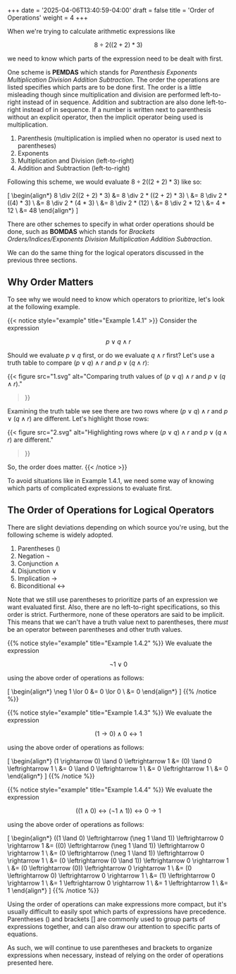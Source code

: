 +++
date = '2025-04-06T13:40:59-04:00'
draft = false
title = 'Order of Operations'
weight = 4
+++

When we're trying to calculate arithmetic expressions like 

$$8 \div 2((2 + 2) * 3)$$

we need to know which parts of the expression need to be dealt with first.

One scheme is **PEMDAS** which stands for *Parenthesis Exponents Multiplication Division Addition Subtraction*. The order the operations are listed specifies which parts are to be done first. The order is a little misleading though since multiplication and division are performed left-to-right instead of in sequence. Addition and subtraction are also done left-to-right instead of in sequence. If a number is written next to parenthesis without an explicit operator, then the implicit operator being used is multiplication.

1. Parenthesis (multiplication is implied when no operator is used next to parentheses)
2. Exponents
3. Multiplication and Division (left-to-right)
4. Addition and Subtraction (left-to-right)

Following this scheme, we would evaluate $8 \div 2((2 + 2) * 3)$ like so:

\[
\begin{align*}
8 \div 2((2 + 2) * 3) &= 8 \div 2 * ((2 + 2) * 3) \\
&= 8 \div 2 * ((4) * 3) \\
&= 8 \div 2 * (4 * 3) \\
&= 8 \div 2 * (12) \\
&= 8 \div 2 * 12 \\
&= 4 * 12 \\
&= 48
\end{align*}
\]
 
 There are other schemes to specify in what order operations should be done, such as **BOMDAS** which stands for *Brackets Orders/Indices/Exponents Division Multiplication Addition Subtraction*.

 We can do the same thing for the logical operators discussed in the previous three sections.

 ## Why Order Matters

 To see why we would need to know which operators to prioritize, let's look at the following example.

{{< notice style="example" title="Example 1.4.1" >}}
Consider the expression 

$$p \lor q \land r$$

Should we evaluate $p \lor q$ first, or do we evaluate $q \land r$ first? Let's use a truth table to compare $(p \lor q) \land r$ and $p \lor (q \land r)$:

{{< figure
    src="1.svg"
    alt="Comparing truth values of $(p \lor q) \land r$ and $p \lor (q \land r)$."
>}}

Examining the truth table we see there are two rows where $(p \lor q) \land r$ and $p \lor (q \land r)$ are different. Let's highlight those rows:

{{< figure
    src="2.svg"
    alt="Highlighting rows where $(p \lor q) \land r$ and $p \lor (q \land r)$ are different."
>}}

So, the order does matter.
{{< /notice >}}

To avoid situations like in Example 1.4.1, we need some way of knowing which parts of complicated expressions to evaluate first.

## The Order of Operations for Logical Operators

There are slight deviations depending on which source you're using, but the following scheme is widely adopted.

1. Parentheses ()
2. Negation $\neg$
3. Conjunction $\land$
4. Disjunction $\lor$
5. Implication $\rightarrow$
6. Biconditional $\leftrightarrow$

Note that we still use parentheses to prioritize parts of an expression we want evaluated first. Also, there are no left-to-right specifications, so this order is strict. Furthermore, none of these operators are said to be implicit. This means that we can't have a truth value next to parentheses, there *must* be an operator between parentheses and other truth values.

{{% notice style="example" title="Example 1.4.2" %}}
We evaluate the expression 

$$\neg 1 \lor 0$$

using the above order of operations as follows:

\[
\begin{align*}
\neg 1 \lor 0 &= 0 \lor 0 \\
&= 0
\end{align*}
\]
{{% /notice %}}

{{% notice style="example" title="Example 1.4.3" %}}
We evaluate the expression 

$$(1 \rightarrow 0) \land 0 \leftrightarrow 1$$

using the above order of operations as follows:

\[
\begin{align*}
(1 \rightarrow 0) \land 0 \leftrightarrow 1 &=  (0) \land 0 \leftrightarrow 1 \\
&= 0 \land 0 \leftrightarrow 1 \\
&= 0 \leftrightarrow 1 \\
&= 0
\end{align*}
\]
{{% /notice %}}

{{% notice style="example" title="Example 1.4.4" %}}
We evaluate the expression 

$$((1 \land 0) \leftrightarrow (\neg 1 \land 1)) \leftrightarrow 0 \rightarrow 1$$

using the above order of operations as follows:

\[
\begin{align*}
((1 \land 0) \leftrightarrow (\neg 1 \land 1)) \leftrightarrow 0 \rightarrow 1 &= ((0) \leftrightarrow (\neg 1 \land 1)) \leftrightarrow 0 \rightarrow 1 \\
&= (0 \leftrightarrow (\neg 1 \land 1)) \leftrightarrow 0 \rightarrow 1 \\
&= (0 \leftrightarrow (0 \land 1)) \leftrightarrow 0 \rightarrow 1 \\
&= (0 \leftrightarrow (0)) \leftrightarrow 0 \rightarrow 1 \\
&= (0 \leftrightarrow 0) \leftrightarrow 0 \rightarrow 1 \\
&= (1) \leftrightarrow 0 \rightarrow 1 \\
&= 1 \leftrightarrow 0 \rightarrow 1 \\
&= 1 \leftrightarrow 1 \\
&= 1
\end{align*}
\]
{{% /notice %}}

Using the order of operations can make expressions more compact, but it's usually difficult to easily spot which parts of expressions have precedence. Parentheses () and brackets [] are commonly used to group parts of expressions together, and can also draw our attention to specific parts of equations.

As such, we will continue to use parentheses and brackets to organize expressions when necessary, instead of relying on the order of operations presented here.